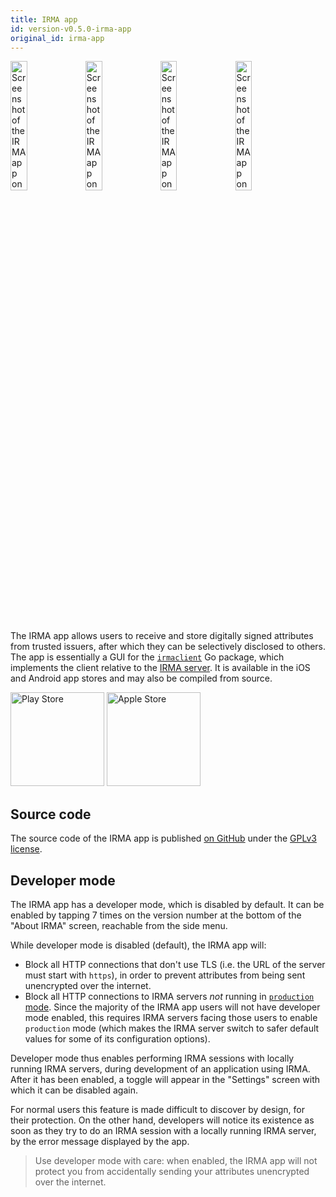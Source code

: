 ```yaml
---
title: IRMA app
id: version-v0.5.0-irma-app
original_id: irma-app
---
```


<style>
img.badge {
  max-width: 15em;
  display: inline;
  margin-left: unset;
  margin-right: unset;
}
img.screenshot {
  max-width: 23%;
  width: 23%;
  display: inline;
  margin: 0;
  padding: 0;
}
</style>

<img src="/assets/irmamobile/ios_pin.png" class="screenshot" alt="Screenshot of the IRMA app on iOS, showing the PIN screen" />
<img src="/assets/irmamobile/android_wallet.png" class="screenshot" alt="Screenshot of the IRMA app on Android, showing the wallet screen with three cards" />
<img src="/assets/irmamobile/ios_wallet_expanded.png" class="screenshot" alt="Screenshot of the IRMA app on iOS, showing the wallet screen with a card expanded" />
<img src="/assets/irmamobile/android_disclosure.png" class="screenshot" alt="Screenshot of the IRMA app on Android, showing the data disclosure screen" />

The IRMA app allows users to receive and store digitally signed attributes from trusted issuers, after which they can be selectively disclosed to others. The app is essentially a GUI for the [`irmaclient`](https://github.com/privacybydesign/irmago/tree/master/irmaclient) Go package, which implements the client relative to the [IRMA server](irma-server.md). It is available in the iOS and Android app stores and may also be compiled from source.

<a href="https://play.google.com/store/apps/details?id=org.irmacard.cardemu" target="_blank"><img src="/assets/google-play-badge.png" alt="Play Store" class="badge" width="150"></a>
<a href="https://itunes.apple.com/nl/app/irma-authentication/id1294092994" target="_blank"><img src="/assets/app-store-badge.png" alt="Apple Store" class="badge" width="150"></a>

## Source code

The source code of the IRMA app is published [on GitHub](https://github.com/privacybydesign/irmamobile/) under the [GPLv3 license](https://www.gnu.org/licenses/gpl-3.0.en.html).

## Developer mode

The IRMA app has a developer mode, which is disabled by default. It can be enabled by tapping 7 times on the version number at the bottom of the "About IRMA" screen, reachable from the side menu.

While developer mode is disabled (default), the IRMA app will:
- Block all HTTP connections that don't use TLS (i.e. the URL of the server must start with `https`), in order to prevent attributes from being sent unencrypted over the internet.
- Block all HTTP connections to IRMA servers *not* running in [`production` mode](irma-server.md#production-mode). Since the majority of the IRMA app users will not have developer mode enabled, this requires IRMA servers facing those users to enable `production` mode (which makes the IRMA server switch to safer default values for some of its configuration options).

Developer mode thus enables performing IRMA sessions with locally running IRMA servers, during development of an application using IRMA. After it has been enabled, a toggle will appear in the "Settings" screen with which it can be disabled again.

For normal users this feature is made difficult to discover by design, for their protection. On the other hand, developers will notice its existence as soon as they try to do an IRMA session with a locally running IRMA server, by the error message displayed by the app.

> Use developer mode with care: when enabled, the IRMA app will not protect you from accidentally sending your attributes unencrypted over the internet.

